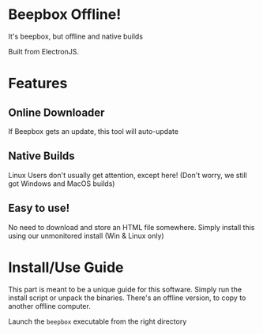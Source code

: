 # Beepbox Offline!
It's beepbox, but offline and native builds

Built from ElectronJS.

# Features

## Online Downloader
If Beepbox gets an update, this tool will auto-update

## Native Builds
Linux Users don't usually get attention, except here! (Don't worry, we still got Windows and MacOS builds)

## Easy to use!
No need to download and store an HTML file somewhere. Simply install this using our unmonitored install (Win & Linux only)

# Install/Use Guide
This part is meant to be a unique guide for this software. Simply run the install script or unpack the binaries. There's an offline version, to copy to another offline computer.

Launch the `beepbox` executable from the right directory

